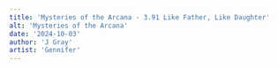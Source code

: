 ```yaml
---
title: 'Mysteries of the Arcana - 3.91 Like Father, Like Daughter'
alt: 'Mysteries of the Arcana'
date: '2024-10-03'
author: 'J Gray'
artist: 'Gennifer'
---
```

